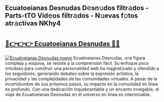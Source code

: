 ## Ecuatoeianas Desnudas D𝚎sn𝚞dos filtr𝚊dos - Parts-tTO Vid𝚎os filtr𝚊dos - N𝚞evas f𝚘tos atr𝚊ctivas NKhy4

# <h2><a href="http://mb2d8z.tromn.icu/?c=Ecuatoeianas+Desnudas">🔗👉👉👉 Ecuatoeianas Desnudas 🔗🔗</a></h2>

[![Ecuatoeianas Desnudas nuevo](https://i.imgur.com/pEAQMta.gif)](http://mb2d8z.tromn.icu/?c=Ecuatoeianas+Desnudas)
Ecuatoeianas Desnudas, una figura compleja y esquiva, se resiste a la comprensión fácil. Su enfoque poco ortodoxo para construir una personalidad web ha magnetizado y ofendido a los seguidores, generando debates sobre la expresión artística, la privacidad y las complejidades de las comunidades virtuales. A pesar de la incertidumbre de sus próximos pasos, su impacto en la comunidad en línea es profundo. Con una dedicación inquebrantable y un encanto innegable, el viaje de Ecuatoeianas Desnudas en el universo en línea es interminable.
